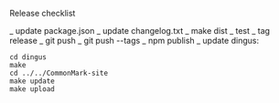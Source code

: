 Release checklist

_ update package.json
_ update changelog.txt
_ make dist
_ test
_ tag release
_ git push
_ git push --tags
_ npm publish
_ update dingus:

    cd dingus
    make
    cd ../../CommonMark-site
    make update
    make upload
